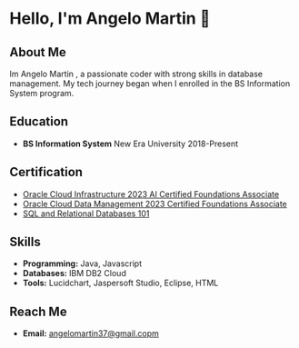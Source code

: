 # Hello, I'm Angelo Martin 👋

## About Me

Im Angelo Martin , a passionate coder with strong skills in database management. 
 My tech journey began when I enrolled in the BS Information System program.

## Education

- **BS Information System**
  New Era University
  2018-Present

## Certification

- [Oracle Cloud Infrastructure 2023 AI Certified Foundations Associate](https://catalog-education.oracle.com/pls/certview/sharebadge?id=2565F1E22A9A221713950D4F8AE2C8BF5674CB42AAF3223D8E2A2027D5B42934&fbclid=IwAR0trA-gvp1VgBO3o_4b4JxEh9n7To1-hcH401t0CHL8IMZGMlTGD9lrCKM)
- [Oracle Cloud Data Management 2023 Certified Foundations Associate](https://catalog-education.oracle.com/pls/certview/sharebadge?id=9712A9C77581ED69B850E2EEFA439BCC7F5A1F8363370BCF7E66633B28B8AE8C&fbclid=IwAR25EV1tueLjxnqiTe_8dw0_fiCAVZbdfkH2eMJQrASNBMa3hqk8dW-qFsM)
- [SQL and Relational Databases 101](https://courses.cognitiveclass.ai/certificates/06ea405cc9664204bb0dd93da08b0a4d)

## Skills

- **Programming:** Java, Javascript
- **Databases:** IBM DB2 Cloud
- **Tools:** Lucidchart, Jaspersoft Studio, Eclipse, HTML

## Reach Me

- **Email:** angelomartin37@gmail.copm
